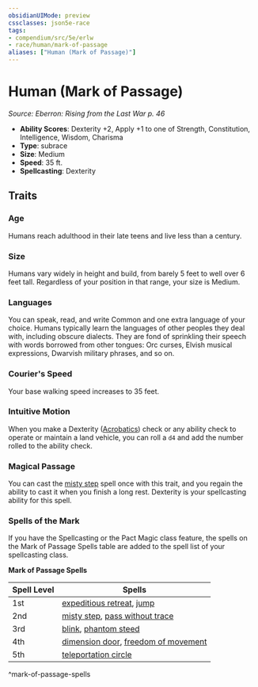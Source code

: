 ```yaml
---
obsidianUIMode: preview
cssclasses: json5e-race
tags:
- compendium/src/5e/erlw
- race/human/mark-of-passage
aliases: ["Human (Mark of Passage)"]
---
```

# Human (Mark of Passage)
*Source: Eberron: Rising from the Last War p. 46*  

- **Ability Scores**: Dexterity +2, Apply +1 to one of Strength, Constitution, Intelligence, Wisdom, Charisma
- **Type**: subrace
- **Size**: Medium
- **Speed**: 35 ft.
- **Spellcasting**: Dexterity

## Traits

### Age

Humans reach adulthood in their late teens and live less than a century.

### Size

Humans vary widely in height and build, from barely 5 feet to well over 6 feet tall. Regardless of your position in that range, your size is Medium.

### Languages

You can speak, read, and write Common and one extra language of your choice. Humans typically learn the languages of other peoples they deal with, including obscure dialects. They are fond of sprinkling their speech with words borrowed from other tongues: Orc curses, Elvish musical expressions, Dwarvish military phrases, and so on.

### Courier's Speed

Your base walking speed increases to 35 feet.

### Intuitive Motion

When you make a Dexterity ([Acrobatics](_skills.md#Acrobatics)) check or any ability check to operate or maintain a land vehicle, you can roll a `d4` and add the number rolled to the ability check.

### Magical Passage

You can cast the [misty step](compendium/spells/misty-step.md) spell once with this trait, and you regain the ability to cast it when you finish a long rest. Dexterity is your spellcasting ability for this spell.

### Spells of the Mark

If you have the Spellcasting or the Pact Magic class feature, the spells on the Mark of Passage Spells table are added to the spell list of your spellcasting class.

**Mark of Passage Spells**

| Spell Level | Spells |
|-------------|--------|
| 1st | [expeditious retreat](compendium/spells/expeditious-retreat.md), [jump](compendium/spells/jump.md) |
| 2nd | [misty step](compendium/spells/misty-step.md), [pass without trace](compendium/spells/pass-without-trace.md) |
| 3rd | [blink](compendium/spells/blink.md), [phantom steed](compendium/spells/phantom-steed.md) |
| 4th | [dimension door](compendium/spells/dimension-door.md), [freedom of movement](compendium/spells/freedom-of-movement.md) |
| 5th | [teleportation circle](compendium/spells/teleportation-circle.md) |
^mark-of-passage-spells